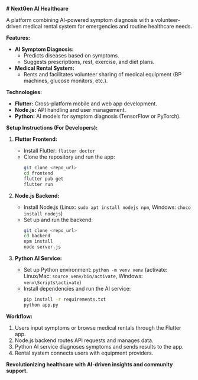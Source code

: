 **# NextGen AI Healthcare**

A platform combining AI-powered symptom diagnosis with a volunteer-driven medical rental system for emergencies and routine healthcare needs.

**Features:**

* **AI Symptom Diagnosis:**
    * Predicts diseases based on symptoms.
    * Suggests prescriptions, rest, exercise, and diet plans.
* **Medical Rental System:**
    * Rents and facilitates volunteer sharing of medical equipment (BP machines, glucose monitors, etc.).

**Technologies:**

* **Flutter:** Cross-platform mobile and web app development.
* **Node.js:** API handling and user management.
* **Python:** AI models for symptom diagnosis (TensorFlow or PyTorch).

**Setup Instructions (For Developers):**

1. **Flutter Frontend:**
   - Install Flutter: `flutter doctor`
   - Clone the repository and run the app:
     ```bash
     git clone <repo_url>
     cd frontend
     flutter pub get
     flutter run
     ```

2. **Node.js Backend:**
   - Install Node.js (Linux: `sudo apt install nodejs npm`, Windows: `choco install nodejs`)
   - Set up and run the backend:
     ```bash
     git clone <repo_url>
     cd backend
     npm install
     node server.js
     ```

3. **Python AI Service:**
   - Set up Python environment: `python -m venv venv` (activate: Linux/Mac: `source venv/bin/activate`, Windows: `venv\Scripts\activate`)
   - Install dependencies and run the AI service:
     ```bash
     pip install -r requirements.txt
     python app.py
     ```

**Workflow:**

1. Users input symptoms or browse medical rentals through the Flutter app.
2. Node.js backend routes API requests and manages data.
3. Python AI service diagnoses symptoms and sends results to the app.
4. Rental system connects users with equipment providers.

**Revolutionizing healthcare with AI-driven insights and community support.**
